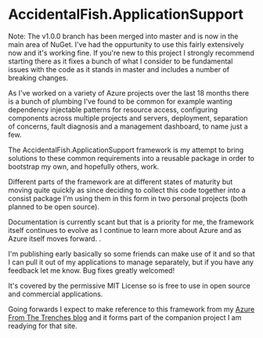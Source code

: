 AccidentalFish.ApplicationSupport
=================================

Note: The v1.0.0 branch has been merged into master and is now in the main area of NuGet. I've had the oppurtunity to use this fairly extensively now and it's working fine. If you're new to this project I strongly recommend starting there as it fixes a bunch of what I consider to be fundamental issues with the code as it stands in master and includes a number of breaking changes.

As I've worked on a variety of Azure projects over the last 18 months there is a bunch of plumbing I've found to be common for example wanting dependency injectable patterns for resource access, configuring components across multiple projects and servers, deployment, separation of concerns, fault diagnosis and a management dashboard, to name just a few.

The AccidentalFish.ApplicationSupport framework is my attempt to bring solutions to these common requirements into a reusable package in order to bootstrap my own, and hopefully others, work.

Different parts of the framework are at different states of maturity but moving quite quickly as since deciding to collect this code together into a consist package I'm using them in this form in two personal projects (both planned to be open source).

Documentation is currently scant but that is a priority for me, the framework itself continues to evolve as I continue to learn more about Azure and as Azure itself moves forward. .

I'm publishing early basically so some friends can make use of it and so that I can pull it out of my applications to manage separately, but if you have any feedback let me know. Bug fixes greatly welcomed!

It's covered by the permissive MIT License so is free to use in open source and commercial applications.

Going forwards I expect to make reference to this framework from my [Azure From The Trenches blog](http://www.azurefromthetrenches.com) and it forms part of the companion project I am readying for that site.

